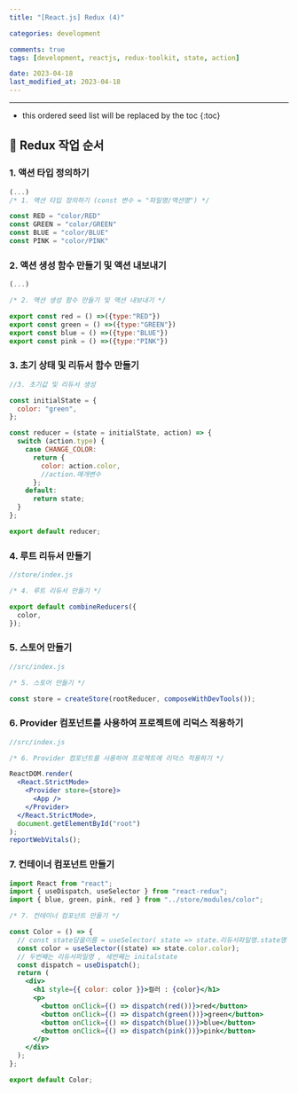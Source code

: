 ```yaml
---
title: "[React.js] Redux (4)"

categories: development

comments: true
tags: [development, reactjs, redux-toolkit, state, action]

date: 2023-04-18
last_modified_at: 2023-04-18
---
```


---

<!-- prettier-ignore -->
* this ordered seed list will be replaced by the toc 
{:toc}

## 🚀 **Redux 작업 순서**

### **1. 액션 타입 정의하기**

```jsx
(...)
/* 1. 액션 타입 정의하기 (const 변수 = "파일명/액션명") */

const RED = "color/RED"
const GREEN = "color/GREEN"
const BLUE = "color/BLUE"
const PINK = "color/PINK"
```

### **2. 액션 생성 함수 만들기 및 액션 내보내기**

```jsx
(...)

/* 2. 액션 생성 함수 만들기 및 액션 내보내기 */

export const red = () =>({type:"RED"})
export const green = () =>({type:"GREEN"})
export const blue = () =>({type:"BLUE"})
export const pink = () =>({type:"PINK"})
```

### **3. 초기 상태 및 리듀서 함수 만들기**

```jsx
//3. 초기값 및 리듀서 생성

const initialState = {
  color: "green",
};

const reducer = (state = initialState, action) => {
  switch (action.type) {
    case CHANGE_COLOR:
      return {
        color: action.color,
        //action.매개변수
      };
    default:
      return state;
  }
};

export default reducer;
```

### **4. 루트 리듀서 만들기**

```jsx
//store/index.js

/* 4. 루트 리듀서 만들기 */

export default combineReducers({
  color,
});
```

### **5. 스토어 만들기**

```jsx
//src/index.js

/* 5. 스토어 만들기 */

const store = createStore(rootReducer, composeWithDevTools());
```

### **6. Provider 컴포넌트를 사용하여 프로젝트에 리덕스 적용하기**

```jsx
//src/index.js

/* 6. Provider 컴포넌트를 사용하여 프로젝트에 리덕스 적용하기 */

ReactDOM.render(
  <React.StrictMode>
    <Provider store={store}>
      <App />
    </Provider>
  </React.StrictMode>,
  document.getElementById("root")
);
reportWebVitals();
```

### **7. 컨테이너 컴포넌트 만들기**

```jsx
import React from "react";
import { useDispatch, useSelector } from "react-redux";
import { blue, green, pink, red } from "../store/modules/color";

/* 7. 컨테이너 컴포넌트 만들기 */

const Color = () => {
  // const state담을이름 = useSelector( state => state.리듀서파일명.state명 )
  const color = useSelector((state) => state.color.color);
  // 두번째는 리듀서파일명 , 세번째는 initalstate
  const dispatch = useDispatch();
  return (
    <div>
      <h1 style={{ color: color }}>컬러 : {color}</h1>
      <p>
        <button onClick={() => dispatch(red())}>red</button>
        <button onClick={() => dispatch(green())}>green</button>
        <button onClick={() => dispatch(blue())}>blue</button>
        <button onClick={() => dispatch(pink())}>pink</button>
      </p>
    </div>
  );
};

export default Color;
```
